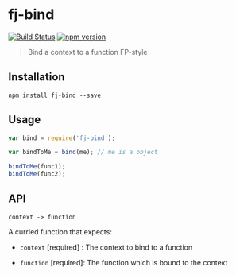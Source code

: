 # fj-bind

[![Build Status](https://travis-ci.org/fp-js/fj-bind.svg)](https://travis-ci.org/fp-js/fj-bind) [![npm version](https://badge.fury.io/js/fj-bind.svg)](http://badge.fury.io/js/fj-bind)
> Bind a context to a function FP-style

## Installation

`npm install fj-bind --save`

## Usage

```js
var bind = require('fj-bind');

var bindToMe = bind(me); // me is a object

bindToMe(func1);
bindToMe(func2);
```

## API

```
context -> function
```

A curried function that expects:

* `context` [required] : The context to bind to a function

* `function` [required]: The function which is bound to the context
